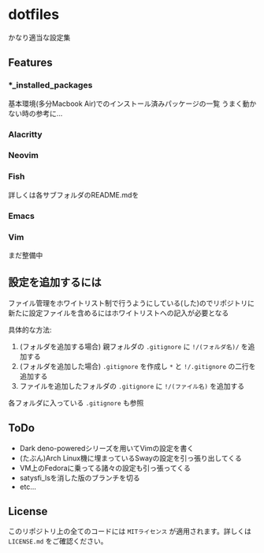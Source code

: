 # dotfiles

かなり適当な設定集

## Features

### \*_installed_packages
基本環境(多分Macbook Air)でのインストール済みパッケージの一覧
うまく動かない時の参考に...

### Alacritty
### Neovim
### Fish
詳しくは各サブフォルダのREADME.mdを

### Emacs
### Vim
まだ整備中

## 設定を追加するには
ファイル管理をホワイトリスト制で行うようにしている(した)のでリポジトリに新たに設定ファイルを含めるにはホワイトリストへの記入が必要となる

具体的な方法:
1. (フォルダを追加する場合) 親フォルダの `.gitignore` に `!/(フォルダ名)/` を追加する
1. (フォルダを追加した場合) `.gitignore` を作成し `*` と `!/.gitignore` の二行を追加する
1. ファイルを追加したフォルダの `.gitignore` に `!/(ファイル名)` を追加する

各フォルダに入っている `.gitignore` も参照

## ToDo
- Dark deno-poweredシリーズを用いてVimの設定を書く
- (たぶん)Arch Linux機に埋まっているSwayの設定を引っ張り出してくる
- VM上のFedoraに乗ってる諸々の設定も引っ張ってくる
- satysfi_lsを消した版のブランチを切る
- etc...

## License
このリポジトリ上の全てのコードには `MITライセンス` が適用されます。詳しくは `LICENSE.md` をご確認ください。
